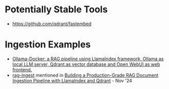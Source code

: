# Potentially Stable Tools
- https://github.com/qdrant/fastembed

# Ingestion Examples
- [Ollama-Docker: a RAG pipeline using LlamaIndex framework, Ollama as local LLM server, Qdrant as vector database and Open WebUI as web frontend.](https://github.com/wolffaxn/ollama-docker)
- [rag-ingest](https://github.com/iamarunbrahma/rag-ingest) mentioned in [Building a Production-Grade RAG Document Ingestion Pipeline with LlamaIndex and Qdrant](https://medium.com/@iamarunbrahma/building-a-production-grade-rag-document-ingestion-pipeline-with-llamaindex-and-qdrant-08f4ea1c03c1) - Nov '24


